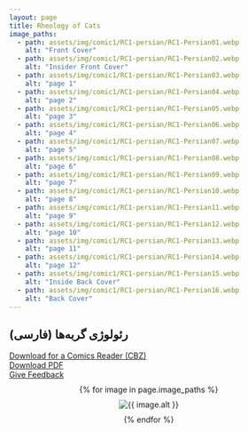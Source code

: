 ```yaml
---
layout: page
title: Rheology of Cats
image_paths:
  - path: assets/img/comic1/RC1-persian/RC1-Persian01.webp 
    alt: "Front Cover"
  - path: assets/img/comic1/RC1-persian/RC1-Persian02.webp
    alt: "Insider Front Cover"
  - path: assets/img/comic1/RC1-persian/RC1-Persian03.webp
    alt: "page 1"
  - path: assets/img/comic1/RC1-persian/RC1-Persian04.webp
    alt: "page 2"
  - path: assets/img/comic1/RC1-persian/RC1-Persian05.webp
    alt: "page 3"
  - path: assets/img/comic1/RC1-persian/RC1-Persian06.webp
    alt: "page 4"
  - path: assets/img/comic1/RC1-persian/RC1-Persian07.webp
    alt: "page 5"
  - path: assets/img/comic1/RC1-persian/RC1-Persian08.webp 
    alt: "page 6"
  - path: assets/img/comic1/RC1-persian/RC1-Persian09.webp
    alt: "page 7"
  - path: assets/img/comic1/RC1-persian/RC1-Persian10.webp
    alt: "page 8"
  - path: assets/img/comic1/RC1-persian/RC1-Persian11.webp
    alt: "page 9"
  - path: assets/img/comic1/RC1-persian/RC1-Persian12.webp 
    alt: "page 10"
  - path: assets/img/comic1/RC1-persian/RC1-Persian13.webp
    alt: "page 11"
  - path: assets/img/comic1/RC1-persian/RC1-Persian14.webp
    alt: "page 12"
  - path: assets/img/comic1/RC1-persian/RC1-Persian15.webp
    alt: "Inside Back Cover"
  - path: assets/img/comic1/RC1-persian/RC1-Persian16.webp
    alt: "Back Cover"
---
```


<div class="col-lg-12 text-center">
	<h2 class="section-heading text-uppercase">رئولوژی گربه‌ها (فارسی)</h2>
        <div class="text-muted">
           <a href="{{ site.url }}/downloads/comic1-persian/RC1-Persian.cbz">Download for a Comics Reader (CBZ)</a>
        </div>
        <div class="text-muted">
           <a href="{{ site.url }}/downloads/comic1-persian/RC1-Persian.pdf">Download PDF</a>
        </div>
        <div class="text-muted">
           <a href="https://forms.gle/YxFdry5rYfWbbZVBA">Give Feedback</a>
        </div>

</div>

<div style="display: flex; flex-direction: column; align-items: center; margin-top: 10px; margin-bottom: 30px;">
  {% for image in page.image_paths %}
    <img src="{{ image.path }}" alt="{{ image.alt }}" style="max-width: 80%; height: auto; margin: 10px;">
  {% endfor %}
</div>












